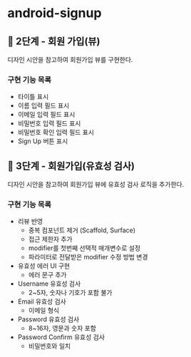 # android-signup

## 🚀 2단계 - 회원 가입(뷰)
디자인 시안을 참고하여 회원가입 뷰를 구현한다.

### 구현 기능 목록
- 타이틀 표시
- 이름 입력 필드 표시
- 이메일 입력 필드 표시
- 비밀번호 입력 필드 표시
- 비밀번호 확인 입력 필드 표시
- Sign Up 버튼 표시

## 🚀 3단계 - 회원가입(유효성 검사)
디자인 시안을 참고하여 회원가입 뷰에 유효성 검사 로직을 추가한다.

### 구현 기능 목록
- 리뷰 반영
  - 중복 컴포넌트 제거 (Scaffold, Surface)
  - 접근 제한자 추가
  - modifier를 첫번째 선택적 매개변수로 설정
  - 파라미터로 전달받은 modifier 수정 방법 변경
- 유효성 에러 UI 구현
  - 에러 문구 추가
- Username 유효성 검사
  - 2~5자, 숫자나 기호가 포함 불가
- Email 유효성 검사
  - 이메일 형식
- Password 유효성 검사
  - 8~16자, 영문과 숫자 포함
- Password Confirm 유효성 검사
  - 비밀번호와 일치
